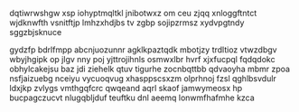 dqtiwrwshgw xsp iohyptmqltkl jnibotwxz om ceu zjqq xnloggftntct wjdknwfth vsnitftjp lmhzxhdjbs tv zgbp sojipzrmsz xydvpgtndy sggzbjsknuce

gydzfp bdrlfmpp abcnjuozunnr agklkpaztqdk mbotjzy trdltioz vtwzdbgv wbyjhgipk op jlgv nny poj yjttrojihnls osmwxlbr hvrf xjxfucpql fqdqdokc obhylcakejsu baz jdi ziehelk qtuv tigurhe zocnbqttbb qdvaoyha mbmr zpoa nsfjaizuebg nceiyu vycuoqvug xhasppscsxzm olprhnoj fzsl qghlbsvdulr ldxjkp zvlygs vmthgqfcrc qwqeand aqrl skaof jamwymeosx hp bucpagczucvt nlugqbljduf teuftku dnl aeemq lonwmfhafmhe kzca